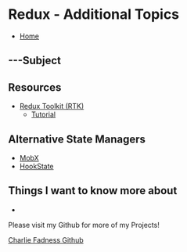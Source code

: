 # Redux - Additional Topics

- [Home](https://fadnesscharlie.github.io/reading-notes/401/)

## ---Subject



## Resources

- [Redux Toolkit (RTK)](https://redux-toolkit.js.org/)
  - [Tutorial](https://redux-toolkit.js.org/tutorials/intermediate-tutorial)

## Alternative State Managers

- [MobX](https://mobx.js.org/getting-started.html)
- [HookState](https://hookstate.js.org/)

## Things I want to know more about

- 

Please visit my Github for more of my Projects!

[Charlie Fadness Github](https://github.com/fadnesscharlie)
